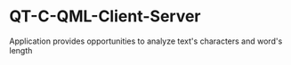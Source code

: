 # QT-C-QML-Client-Server
Application provides opportunities to analyze text's characters and word's length
